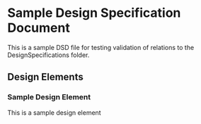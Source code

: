 # Sample Design Specification Document

This is a sample DSD file for testing validation of relations to the DesignSpecifications folder.

## Design Elements

### Sample Design Element

This is a sample design element 


